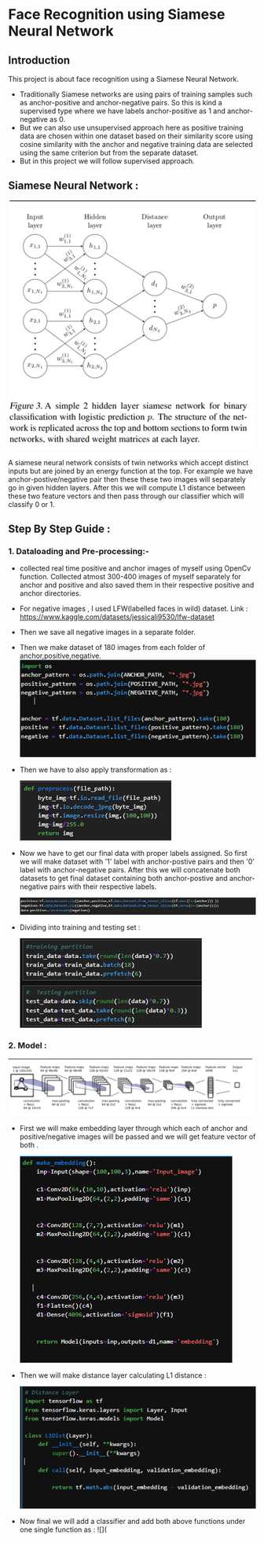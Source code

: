 # Face Recognition using Siamese Neural Network
## Introduction
This project is about face recognition using a Siamese Neural Network. 
- Traditionally Siamese networks are using pairs of training samples such as anchor-positive and anchor-negative pairs. So this is kind a supervised type where we have labels anchor-positive as 1 and anchor-negative as 0.
- But we can also use unsupervised approach here as positive training data are chosen within one dataset  based on their similarity score using cosine similarity with the anchor and negative training data are selected using the same criterion but from the separate dataset.
- But in this project we will follow supervised approach.

## Siamese Neural Network :
![](https://github.com/Srishti002/Face-Recognition-using-Siamese-Network-/blob/main/Screenshot%202024-10-27%20203139.png)

A siamese neural network consists of twin networks which accept distinct inputs but are joined by an energy function at the top.
For example we have anchor-postive/negative pair then these these two images will separately go in given hidden layers. After this we will compute L1 distance between these two feature vectors and then pass through our classifier which will classify 0 or 1. 

## Step By Step Guide :

### 1. Dataloading and Pre-processing:-
- collected real time positive and anchor images of myself using OpenCv function. Collected atmost 300-400 images of myself separately for anchor and positive and also saved them in their respective positive and anchor directories.
- For negative images , I used LFW(labelled faces in wild) dataset. Link : https://www.kaggle.com/datasets/jessicali9530/lfw-dataset 
- Then we save all negative images in a separate folder.
- Then we make dataset of 180 images from each folder of anchor,positive,negative.
  ![](https://github.com/Srishti002/Face-Recognition-using-Siamese-Network-/blob/main/Screenshot%202024-10-27%20222724.png)

- Then we have to also apply transformation as :
  
  ![](https://github.com/Srishti002/Face-Recognition-using-Siamese-Network-/blob/main/Screenshot%202024-10-27%20223011.png)

- Now we have to get our final data with proper labels assigned. So first we will make dataset with '1' label with anchor-postive pairs and then '0' label with anchor-negative pairs. After this we will concatenate both datasets to get final dataset containing both anchor-postive and anchor-negative pairs with their respective labels.
  
  ![](https://github.com/Srishti002/Face-Recognition-using-Siamese-Network-/blob/main/Screenshot%202024-10-27%20223700.png)

- Dividing into training and testing set :

  ![](https://github.com/Srishti002/Face-Recognition-using-Siamese-Network-/blob/main/Screenshot%202024-10-27%20224500.png)

### 2. Model :
![](https://github.com/Srishti002/Face-Recognition-using-Siamese-Network-/blob/main/Screenshot%202024-10-27%20224833.png)

- First we will make embedding layer through which each of anchor and positive/negative images will be passed and we will get feature vector of both .

  ![](https://github.com/Srishti002/Face-Recognition-using-Siamese-Network-/blob/main/Screenshot%202024-10-27%20225949.png)

- Then we will make distance layer calculating L1 distance :

  ![](https://github.com/Srishti002/Face-Recognition-using-Siamese-Network-/blob/main/Screenshot%202024-10-27%20230905.png)

- Now final we will add a classifier and add both above functions under one single function as :
  ![](
  

